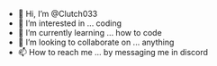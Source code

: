 - 👋 Hi, I’m @Clutch033
- 👀 I’m interested in ... coding 
- 🌱 I’m currently learning ... how to code
- 💞️ I’m looking to collaborate on ... anything
- 📫 How to reach me ... by messaging me in discord

<!---
Clutch033/Clutch033 is a ✨ special ✨ repository because its `README.md` (this file) appears on your GitHub profile.
You can click the Preview link to take a look at your changes.
--->
